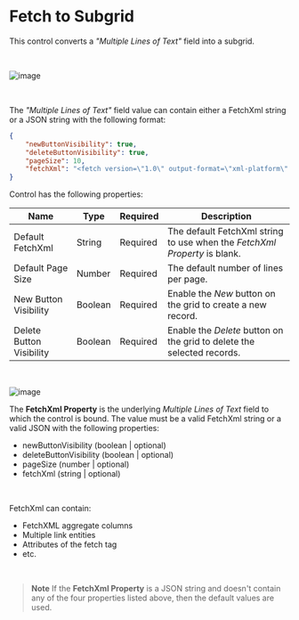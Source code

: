 # Fetch to Subgrid

This control converts a _"Multiple Lines of Text"_ field into a subgrid.

<br>

![image](https://user-images.githubusercontent.com/60586462/233377327-4e43c785-96fa-4845-8308-d523ce457f58.png)

<br>

The _"Multiple Lines of Text"_ field value can contain either a FetchXml string or a JSON string with the following format:

```json
{
    "newButtonVisibility": true,
    "deleteButtonVisibility": true,
    "pageSize": 10,
    "fetchXml": "<fetch version=\"1.0\" output-format=\"xml-platform\" mapping=\"logical\" distinct=\"false\">\n  <entity name=\"bvr_testcase\">\n    <attribute name=\"bvr_name\" />\n    <attribute name=\"bvr_slot_title\" />\n    <attribute name=\"bvr_os_status\" />\n    <attribute name=\"createdon\" />\n    <attribute name=\"statuscode\" />\n    <attribute name=\"statecode\" />\n    <attribute name=\"ownerid\" />\n    <filter type=\"and\">\n      <condition attribute=\"bvr_os_status\" operator=\"eq\" value=\"551800000\" />\n    </filter>\n  </entity>\n</fetch>"
}
```

Control has the following properties:

| Name | Type | Required | Description |
| ------------- | ------------- | ------------- | ------------- |
| Default FetchXml | String | Required | The default FetchXml string to use when the *FetchXml Property* is blank. |
| Default Page Size | Number | Required | The default number of lines per page. |
| New Button Visibility | Boolean | Required | Enable the *New* button on the grid to create a new record. |
| Delete Button Visibility | Boolean | Required | Enable the *Delete* button on the grid to delete the selected records. |

<br>

![image](https://user-images.githubusercontent.com/60586462/233362848-3acb9a0f-9478-4e54-8763-c84b98e93aa9.png)

The **FetchXml Property** is the underlying *Multiple Lines of Text* field to which the control is bound.
The value must be a valid FetchXml string or a valid JSON with the following properties:
- newButtonVisibility (boolean | optional)
- deleteButtonVisibility (boolean | optional)
- pageSize (number | optional)
- fetchXml (string | optional)

<br>

FetchXml can contain:
* FetchXML aggregate columns
* Multiple link entities
* Attributes of the fetch tag
* etc.

<br>

> **Note** If the **FetchXml Property** is a JSON string and doesn't contain any of the four properties listed above, then the default values are used.
